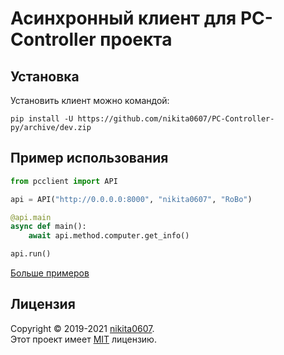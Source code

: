 # Асинхронный клиент для PC-Controller проекта

## Установка

Установить клиент можно командой:

```shell
pip install -U https://github.com/nikita0607/PC-Controller-py/archive/dev.zip
```

## Пример использования

```python
from pcclient import API

api = API("http://0.0.0.0:8000", "nikita0607", "RoBo")

@api.main
async def main():
    await api.method.computer.get_info()

api.run()
```
[Больше примеров]("https://github.com/nikita0607/PC-Controller-py/tree/master/examples")


## Лицензия

Copyright © 2019-2021 [nikita0607](https://github.com/nikita0607). \
Этот проект имеет [MIT](https://github.com/nikita0607/PC-Controller-py/tree/master/LICENSE) лицензию.
